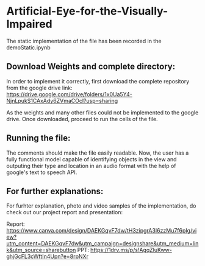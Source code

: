 # Artificial-Eye-for-the-Visually-Impaired
 
 The static implementation of the file has been recorded in the demoStatic.ipynb
 
 ## Download Weights and complete directory: 
 
 In order to implement it correctly, first download the complete repository from the google drive link:
 https://drive.google.com/drive/folders/1x0Ua5Y4-NjnLpukS1CAxAdy6ZVmaCOcl?usp=sharing
 
 As the weights and many other files could not be implemented to the google drive.
 Once downloaded, proceed to run the cells of the file.
 
 ## Running the file: 
 
 The comments should make the file easily readable. Now, the user has a fully functional model capable of identifying objects in the view and outputing their type and location in an audio format with the help of google's text to speech API.
 
 ## For further explanations: 
 
 For furhter explanation, photo and video samples of the implementation, do check out our project report and presentation: 
 
  Report: https://www.canva.com/design/DAEKGqvF7dw/tH3zipgrA3I6zzMu7f6pIg/view?utm_content=DAEKGqvF7dw&utm_campaign=designshare&utm_medium=link&utm_source=sharebutton
  PPT: https://1drv.ms/p/s!AgqZluKww-ghjGcFL3cWftIn4Upn?e=8rpNXr
